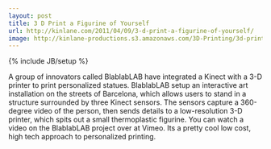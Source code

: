 ```yaml
---
layout: post
title: 3 D Print a Figurine of Yourself
url: http://kinlane.com/2011/04/09/3-d-print-a-figurine-of-yourself/
image: http://kinlane-productions.s3.amazonaws.com/3D-Printing/3d-printing-souveniers.png
---
```

{% include JB/setup %}
A group of innovators called BlablabLAB have integrated a Kinect with a 3-D printer to print personalized statues.
BlablabLAB setup an interactive art installation on the streets of Barcelona, which allows users to stand in a structure surrounded by three Kinect sensors.
The sensors capture a 360-degree video of the person, then sends details to a low-resolution 3-D printer, which spits out a small thermoplastic figurine.
You can watch a video on the BlablabLAB project over at Vimeo.
Its a pretty cool low cost, high tech approach to personalized printing.